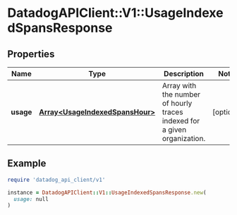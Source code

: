 # DatadogAPIClient::V1::UsageIndexedSpansResponse

## Properties

| Name | Type | Description | Notes |
| ---- | ---- | ----------- | ----- |
| **usage** | [**Array&lt;UsageIndexedSpansHour&gt;**](UsageIndexedSpansHour.md) | Array with the number of hourly traces indexed for a given organization. | [optional] |

## Example

```ruby
require 'datadog_api_client/v1'

instance = DatadogAPIClient::V1::UsageIndexedSpansResponse.new(
  usage: null
)
```

